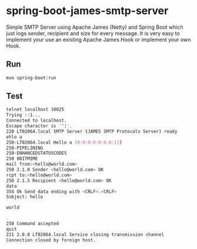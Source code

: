 # spring-boot-james-smtp-server

Simple SMTP Server using Apache James (Netty) and Spring Boot which just logs sender, recipient and size for every message. 
It is very easy to implement your use an existing Apache James Hook or implement your own Hook. 

## Run

```bash
mvn spring-boot:run
```

## Test

```bash
telnet localhost 10025
Trying ::1...
Connected to localhost.
Escape character is '^]'.
220 LT02064.local SMTP Server (JAMES SMTP Protocols Server) ready
ehlo a
250-LT02064.local Hello a [0:0:0:0:0:0:0:1])
250-PIPELINING
250-ENHANCEDSTATUSCODES
250 8BITMIME
mail from:<hello@world.com>
250 2.1.0 Sender <hello@world.com> OK
rcpt to:<hello@world.com>
250 2.1.5 Recipient <hello@world.com> OK
data
354 Ok Send data ending with <CRLF>.<CRLF>
Subject: hello

world

.
250 Command accepted
quit
221 2.0.0 LT02064.local Service closing transmission channel
Connection closed by foreign host.

```
